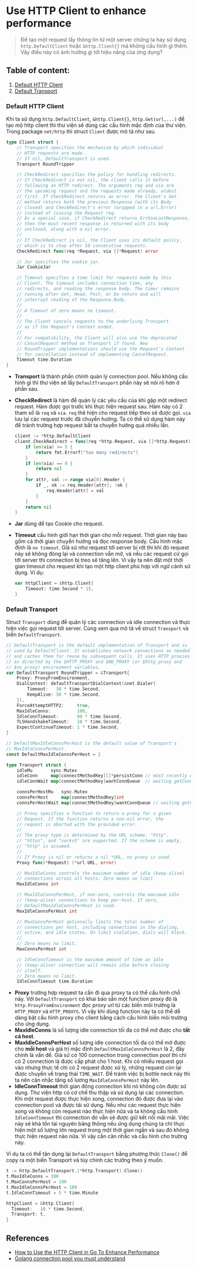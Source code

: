 # Use HTTP Client to enhance performance

> Để tạo một request lấy thông tin từ một server chứng ta hay sử dụng `http.DefaultClient` hoặc `&http.Client{}` mà
> không cấu hình gì thêm. Vậy điều này có ảnh hưởng gì tới hiệu năng của ứng dụng?

## Table of content:

1. [Default HTTP Client](#default-http-client)
2. [Default Transport](#default-transport)

### Default HTTP Client

Khi ta sử dụng `http.DefaultClient`, `&http.Client{}`, `http.Get(url,...)` để tạo mộ http client thì thư viện sẽ
dùng các cầu hình mặc định của thư viện. Trong package `net/http` thì struct `Client` được mô tả như sau.

```go
type Client struct {
    // Transport specifies the mechanism by which individual
    // HTTP requests are made.
    // If nil, DefaultTransport is used.
    Transport RoundTripper

    // CheckRedirect specifies the policy for handling redirects.
    // If CheckRedirect is not nil, the client calls it before
    // following an HTTP redirect. The arguments req and via are
    // the upcoming request and the requests made already, oldest
    // first. If CheckRedirect returns an error, the Client's Get
    // method returns both the previous Response (with its Body
    // closed) and CheckRedirect's error (wrapped in a url.Error)
    // instead of issuing the Request req.
    // As a special case, if CheckRedirect returns ErrUseLastResponse,
    // then the most recent response is returned with its body
    // unclosed, along with a nil error.
    //
    // If CheckRedirect is nil, the Client uses its default policy,
    // which is to stop after 10 consecutive requests.
    CheckRedirect func(req *Request, via []*Request) error

    // Jar specifies the cookie jar.
    Jar CookieJar

    // Timeout specifies a time limit for requests made by this
    // Client. The timeout includes connection time, any
    // redirects, and reading the response body. The timer remains
    // running after Get, Head, Post, or Do return and will
    // interrupt reading of the Response.Body.
    //
    // A Timeout of zero means no timeout.
    //
    // The Client cancels requests to the underlying Transport
    // as if the Request's Context ended.
    //
    // For compatibility, the Client will also use the deprecated
    // CancelRequest method on Transport if found. New
    // RoundTripper implementations should use the Request's Context
    // for cancellation instead of implementing CancelRequest.
    Timeout time.Duration
}
```

- **Transport** là thành phần chính quản lý connection pool. Nếu không cấu hình gì thì thư viện sẽ lấy `DefaultTransport` phần này sẽ nói rõ hơn ở phần sau.

- **CheckRedirect** là hàm để quản lý các yêu cầu của khi gặp một redirect request. Hàm được gọi trước khi thực hiện
request sau. Hàm này có 2 tham số là `req` và `via`. `req` thê hiện cho request tiếp theo sẽ được gọi. `via` lưu lại
các request trước đã chuyển hướng. Ta có thể sử dụng hàm này để tránh trường hợp request bắt ta chuyển hướng quá
nhiều lần.

    ```go
    client := *http.DefaultClient
    client.CheckRedirect = func(req *http.Request, via []*http.Request) error {
        if len(via) >= 5 {
            return fmt.Errorf("too many redirects")
        }
        if len(via) == 0 {
            return nil
        }
        for attr, val := range via[0].Header {
            if _, ok := req.Header[attr]; !ok {
                req.Header[attr] = val
            }
        }
        return nil
    }
    ```

- **Jar** dùng để tạo Cookie cho request.

- **Timeout** cấu hình giới hạn thời gian cho mỗi request. Thời gian này bao gồm cả thời gian chuyển hướng và đọc
response body. Cấu hình mặc định là `no timeout`. Giả sử như request tới server bị rớt thì khi đó request này sẽ
không đóng lại và connection vẫn mở, và nếu các request cứ gọi tới server thì connection bị treo sẽ tăng lên. Vì vậy
ta nên đặt một thời gian timeout cho request khi tạo một http client phù hợp với ngữ cảnh sử dụng. Ví dụ:

    ```go
    var httpClient = &http.Client{
        Timeout: time.Second * 15,
    }
    ```

### Default Transport

Struct `Transport` dùng để quản lý các connection và idle connection và thực hiện việc gọi request tới server. Cùng xem qua mô tả về struct `Transport` và biến `DefaultTransport`.

```go
// DefaultTransport is the default implementation of Transport and is
// used by DefaultClient. It establishes network connections as needed
// and caches them for reuse by subsequent calls. It uses HTTP proxies
// as directed by the $HTTP_PROXY and $NO_PROXY (or $http_proxy and
// $no_proxy) environment variables.
var DefaultTransport RoundTripper = &Transport{
    Proxy: ProxyFromEnvironment,
    DialContext: defaultTransportDialContext(&net.Dialer{
        Timeout:   30 * time.Second,
        KeepAlive: 30 * time.Second,
    }),
    ForceAttemptHTTP2:     true,
    MaxIdleConns:          100,
    IdleConnTimeout:       90 * time.Second,
    TLSHandshakeTimeout:   10 * time.Second,
    ExpectContinueTimeout: 1 * time.Second,
}

// DefaultMaxIdleConnsPerHost is the default value of Transport's
// MaxIdleConnsPerHost.
const DefaultMaxIdleConnsPerHost = 2

type Transport struct {
    idleMu       sync.Mutex
    idleConn     map[connectMethodKey][]*persistConn // most recently used at end
    idleConnWait map[connectMethodKey]wantConnQueue  // waiting getConns

    connsPerHostMu   sync.Mutex
    connsPerHost     map[connectMethodKey]int
    connsPerHostWait map[connectMethodKey]wantConnQueue // waiting getConns

    // Proxy specifies a function to return a proxy for a given
    // Request. If the function returns a non-nil error, the
    // request is aborted with the provided error.
    //
    // The proxy type is determined by the URL scheme. "http",
    // "https", and "socks5" are supported. If the scheme is empty,
    // "http" is assumed.
    //
    // If Proxy is nil or returns a nil *URL, no proxy is used.
    Proxy func(*Request) (*url.URL, error)

    // MaxIdleConns controls the maximum number of idle (keep-alive)
    // connections across all hosts. Zero means no limit.
    MaxIdleConns int

    // MaxIdleConnsPerHost, if non-zero, controls the maximum idle
    // (keep-alive) connections to keep per-host. If zero,
    // DefaultMaxIdleConnsPerHost is used.
    MaxIdleConnsPerHost int

    // MaxConnsPerHost optionally limits the total number of
    // connections per host, including connections in the dialing,
    // active, and idle states. On limit violation, dials will block.
    //
    // Zero means no limit.
    MaxConnsPerHost int

    // IdleConnTimeout is the maximum amount of time an idle
    // (keep-alive) connection will remain idle before closing
    // itself.
    // Zero means no limit.
    IdleConnTimeout time.Duration
```

- **Proxy** trường hợp request ta cần đi qua proxy ta có thể cấu hình chỗ này. Với `DefaultTransport` có khai báo
sẵn một function proxy đó là `http.ProxyFromEnvironment` đọc proxy url từ các biến môi trường là `HTTP_PROXY` và
`HTTP_PROXYS`. Vì vậy khi dùng function này ta có thể dễ dàng bật cấu hình proxy cho client bằng cách cấu hình biến
môi trường cho ứng dụng.
- **MaxIdleConns** là số lượng idle connection tối đa có thể mở được cho **tất cả host**.
- **MaxIdleConnsPerHost** số lượng idle connection tối đa có thể mở được cho **mỗi host** và giá trị mặc định
`DefaultMaxIdleConnsPerHost` là 2, đây chính là vấn đề. Giả sử có 100 connection trong connection pool thì chỉ có 2
connection là được cấp phát cho 1 host. Khi có nhiều request gọi vào nhưng thực tế chỉ có 2 request được xử lý,
những request còn lại được chuyển về trạng thái `TIME_WAIT`. Để tránh việc bị bottle neck này thì ta nên cân nhắc
tăng số lương `MaxIdleConnsPerHost` này lên.
- **IdleConnTimeout** thời gian đóng connection khi nó không còn được sử dụng. Thư viện http có cơ chế thu thập và
sử dụng lại các connection. Khi một request được thực hiện xong, connection đó được đưa lại vào connection pool và
được tái sử dụng. Nếu như các request thực hiện xong và không còn request nào thực hiện nữa và ta không cấu hình
`IdleConnTimeout` thì connection đó vẫn sẽ được giữ kết nối mãi mãi. Việc này sẽ khá tốn tài nguyên băng thông nếu
ứng dụng chúng ta chỉ thực hiện một số lượng lớn request trong một thời gian ngắn và sau đó không thực hiện request
nào nữa. Vì vậy cần cân nhắc và cấu hình cho trường này.

Ví dụ ta có thể tận dụng lại `DefaultTransport` bằng phương thức `Clone()` để copy ra một biến Transport và tùy
chỉnh các trường theo ý muốn.

```go
t := http.DefaultTransport.(*http.Transport).Clone()
t.MaxIdleConns = 100
t.MaxConnsPerHost = 100
t.MaxIdleConnsPerHost = 100
t.IdleConnTimeout = 5 * time.Minute

httpClient = &http.Client{
  Timeout:   10 * time.Second,
  Transport: t,
}
```

## References

- [How to Use the HTTP Client in Go To Enhance Performance](https://www.loginradius.com/blog/engineering/tune-the-go-http-client-for-high-performance/)
- [Golang connection pool you must understand](https://developpaper.com/golang-connection-pool-you-must-understand/)
